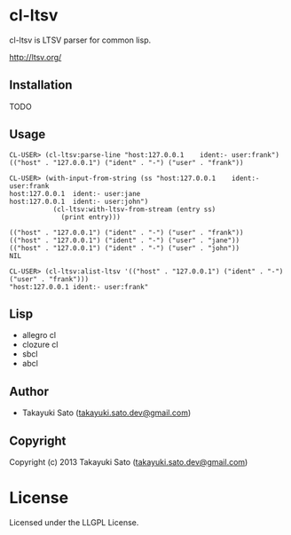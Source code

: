 # cl-ltsv

cl-ltsv is LTSV parser for common lisp.

http://ltsv.org/

## Installation

TODO

## Usage

```
CL-USER> (cl-ltsv:parse-line "host:127.0.0.1	ident:-	user:frank")
(("host" . "127.0.0.1") ("ident" . "-") ("user" . "frank"))

CL-USER> (with-input-from-string (ss "host:127.0.0.1	ident:-	user:frank
host:127.0.0.1	ident:-	user:jane
host:127.0.0.1	ident:-	user:john")
           (cl-ltsv:with-ltsv-from-stream (entry ss)
             (print entry)))

(("host" . "127.0.0.1") ("ident" . "-") ("user" . "frank")) 
(("host" . "127.0.0.1") ("ident" . "-") ("user" . "jane")) 
(("host" . "127.0.0.1") ("ident" . "-") ("user" . "john")) 
NIL

CL-USER> (cl-ltsv:alist-ltsv '(("host" . "127.0.0.1") ("ident" . "-") ("user" . "frank")))
"host:127.0.0.1	ident:-	user:frank"
```

## Lisp

* allegro cl
* clozure cl
* sbcl
* abcl

## Author

* Takayuki Sato (takayuki.sato.dev@gmail.com)

## Copyright

Copyright (c) 2013 Takayuki Sato (takayuki.sato.dev@gmail.com)

# License

Licensed under the LLGPL License.


